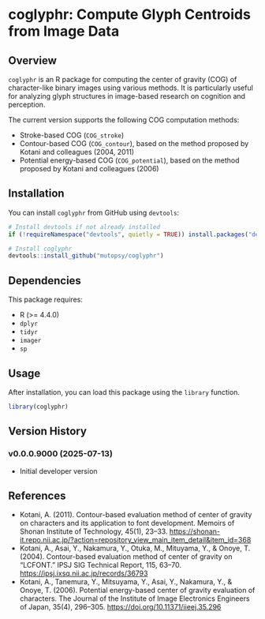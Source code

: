 # coglyphr: Compute Glyph Centroids from Image Data

## Overview

`coglyphr` is an R package for computing the center of gravity (COG) of character-like binary images using various methods. It is particularly useful for analyzing glyph structures in image-based research on cognition and perception.  

The current version supports the following COG computation methods:

* Stroke-based COG (`COG_stroke`)  
* Contour-based COG (`COG_contour`), based on the method proposed by Kotani and colleagues (2004, 2011)  
* Potential energy-based COG (`COG_potential`), based on the method proposed by Kotani and colleagues (2006)


## Installation  

You can install `coglyphr` from GitHub using `devtools`:  

```r
# Install devtools if not already installed
if (!requireNamespace("devtools", quietly = TRUE)) install.packages("devtools")

# Install coglyphr
devtools::install_github("mutopsy/coglyphr")
```

## Dependencies  

This package requires:  
* R (>= 4.4.0)  
* `dplyr`  
* `tidyr`  
* `imager`  
* `sp`

## Usage

After installation, you can load this package using the `library` function.

```r
library(coglyphr)
```
## Version History

### v0.0.0.9000 (2025-07-13)   
- Initial developer version

## References

* Kotani, A. (2011). Contour-based evaluation method of center of gravity on characters and its application to font development. Memoirs of Shonan Institute of Technology, 45(1), 23–33. https://shonan-it.repo.nii.ac.jp/?action=repository_view_main_item_detail&item_id=368
* Kotani, A., Asai, Y., Nakamura, Y., Otuka, M., Mituyama, Y., & Onoye, T. (2004). Contour-based evaluation method of center of gravity on “LCFONT.” IPSJ SIG Technical Report, 115, 63–70. https://ipsj.ixsq.nii.ac.jp/records/36793
* Kotani, A., Tanemura, Y., Mitsuyama, Y., Asai, Y., Nakamura, Y., & Onoye, T. (2006). Potential energy-based center of gravity evaluation of characters. The Journal of the Institute of Image Electronics Engineers of Japan, 35(4), 296–305. https://doi.org/10.11371/iieej.35.296
